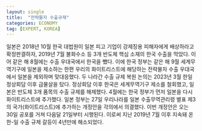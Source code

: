 ```yaml
---
layout: single
title:  "전략물자 수출규제"
categories: ECONOMY
tag: [EXPERT, KOREA]
---
```


일본은 2018년 10월 한국 대법원이 일본 피고 기업이 강제징용 피해자에게 배상하라고 확정판결하자, 2019년 7월 불화수소 등 3개 반도체 핵심 소재의 한국 수출을 막았다. 이어 같은 해 8월에는 수출 우대국에서 한국을 뺐다. 이에 한국 정부는 같은 해 9월 세계무역기구에 일본을 제소하는 한편 우리의 화이트리스트에 해당하는 전략물자 수출 우대국에서 일본을 제외하며 맞대응했다. 두 나라간 수출 규제 복원 논의는 2023년 3월 한일 정상회담 이후 급물살을 탔다. 정상회담 이후 한국은 세계무역기구 제소를 철회했고, 일본은 반도체 3개 품목의 수출 규제를 해제했다. 4월에는 한국 정부가 먼저 일본을 다시 화이트리스트에 추가했다. 일본 정부는 27일 우리나라를 일본 수출무역관리령 별표 제3의 국가(화이트리스트)에 추가하는 개정안을 각의에서 의결했다. 이번 개정안은 오는 30일 공포를 거쳐 다음달 21일부터 시행된다. 이로써 지난 2019년 7월 이후 지속돼 온 한-일 수출 규제 갈등이 4년만에 해소되었다.